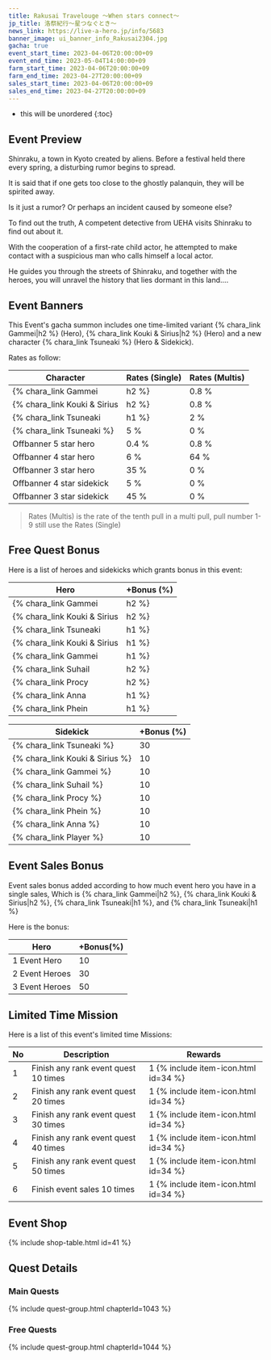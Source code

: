 ```yaml
---
title: Rakusai Travelouge ～When stars connect～
jp_title: 洛祭紀行～星つなぐとき～
news_link: https://live-a-hero.jp/info/5683
banner_image: ui_banner_info_Rakusai2304.jpg
gacha: true
event_start_time: 2023-04-06T20:00:00+09
event_end_time: 2023-05-04T14:00:00+09
farm_start_time: 2023-04-06T20:00:00+09
farm_end_time: 2023-04-27T20:00:00+09
sales_start_time: 2023-04-06T20:00:00+09
sales_end_time: 2023-04-27T20:00:00+09
---
```


* this will be unordered
{:toc}

## Event Preview

Shinraku, a town in Kyoto created by aliens.
Before a festival held there every spring, a disturbing rumor begins to spread.

It is said that if one gets too close to the ghostly palanquin, they will be spirited away.

Is it just a rumor?
Or perhaps an incident caused by someone else?

To find out the truth,
A competent detective from UEHA visits Shinraku to find out about it.

With the cooperation of a first-rate child actor,
he attempted to make contact with a suspicious man who calls himself a local actor.

He guides you through the streets of Shinraku,
and together with the heroes, you will unravel the history that lies dormant in this land....

## Event Banners

This Event's gacha summon includes one time-limited variant {% chara_link Gammei|h2 %} (Hero), {% chara_link Kouki & Sirius|h2 %} (Hero) and a new character {% chara_link Tsuneaki %} (Hero & Sidekick).

Rates as follow:

| Character                                                | Rates (Single) | Rates (Multis) |
|----------------------------------------------------------|----------------|----------------|
| {% chara_link Gammei|h2 %}                               | 0.8 %            | 1.6 %            |
| {% chara_link Kouki & Sirius|h2 %}                              | 0.8 %            | 1.6 %            |
| {% chara_link Tsuneaki|h1 %}                             | 2 %              | 32 %             |
| {% chara_link Tsuneaki %}                                 | 5 %              | 0 %             |
| Offbanner 5 star hero                                    | 0.4 %            | 0.8 %            |
| Offbanner 4 star hero                                    | 6 %              | 64 %             |
| Offbanner 3 star hero                                    | 35 %             | 0 %              |
| Offbanner 4 star sidekick                                | 5 %              | 0 %              |
| Offbanner 3 star sidekick                                | 45 %             | 0 %              |

>Rates (Multis) is the rate of the tenth pull in a multi pull, pull number 1-9 still use the Rates (Single)

## Free Quest Bonus

Here is a list of heroes and sidekicks which grants bonus in this event:

| Hero | +Bonus (%)|
|------------|--------------|
| {% chara_link Gammei|h2 %} | 40 |
| {% chara_link Kouki & Sirius|h2 %}  | 40 |
| {% chara_link Tsuneaki|h1 %}  | 30 |
| {% chara_link Kouki & Sirius|h1 %} | 20 |
| {% chara_link Gammei|h1 %}  | 10 |
| {% chara_link Suhail|h2 %} | 20 | 
| {% chara_link Procy|h2 %} | 20 | 
| {% chara_link Anna|h1 %} | 10 | 
| {% chara_link Phein|h1 %} | 10 |

| Sidekick | +Bonus (%) |
|-------------|---------------|
| {% chara_link Tsuneaki %} | 30 | 
| {% chara_link Kouki & Sirius %}  | 10 | 
| {% chara_link Gammei %}  | 10 | 
| {% chara_link Suhail %}  | 10 | 
| {% chara_link Procy %}  | 10 | 
| {% chara_link Phein %}  | 10 | 
| {% chara_link Anna %}  | 10 | 
| {% chara_link Player %} | 10 | 

## Event Sales Bonus

Event sales bonus added according to how much event hero you have in a single sales, Which is
{% chara_link Gammei|h2 %}, {% chara_link Kouki & Sirius|h2 %}, {% chara_link Tsuneaki|h1 %}, and {% chara_link Tsuneaki|h1 %}

Here is the bonus:

| Hero   | +Bonus(%) |
|--------|-----------|
| 1 Event Hero   |     10    |
| 2 Event Heroes |     30    |
| 3 Event Heroes |     50    |

## Limited Time Mission

Here is a list of this event's limited time Missions:

| No  | Description      | Rewards      |
|----|-----------------------------------------------------------|----------------|
| 1  | Finish any rank event quest 10 times | 1 {% include item-icon.html id=34 %}    |
| 2  | Finish any rank event quest 20 times | 1 {% include item-icon.html id=34 %}    |
| 3  | Finish any rank event quest 30 times | 1 {% include item-icon.html id=34 %}    |
| 4  | Finish any rank event quest 40 times | 1 {% include item-icon.html id=34 %}    |
| 5  | Finish any rank event quest 50 times | 1 {% include item-icon.html id=34 %}    |
| 6  | Finish event sales 10 times | 1 {% include item-icon.html id=34 %}    |

## Event Shop

{% include shop-table.html id=41 %}

## Quest Details

### Main Quests

{% include quest-group.html chapterId=1043 %}

### Free Quests

{% include quest-group.html chapterId=1044 %}
